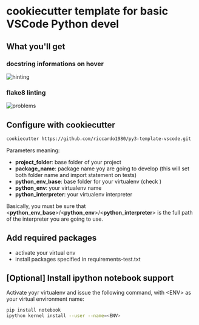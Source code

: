 # cookiecutter template for basic VSCode Python devel
## What you'll get
### docstring informations on hover
![hinting][hinting]
### flake8 linting
![problems][problems]
## Configure with cookiecutter
```bash
cookiecutter https://github.com/riccardo1980/py3-template-vscode.git
```
Parameters meaning:
- __project_folder__: base folder of your project
- __package_name__: package name yoy are going to develop (this will set both folder name and import statement on tests)
- __python_env_base__: base folder for your virtualenv (check )
- __python_env__: your virtualenv name
- __python_interpreter__: your virtualenv interpreter

Basically, you must be sure that <__python_env_base__>/<__python_env__>/<__python_interpreter__> is the full path of the interpreter you are going to use.

## Add required packages
- activate your virtual env
- install packages specified in requirements-test.txt

## [Optional] Install ipython notebook support
Activate yoyr virtualenv and issue the following command, with \<ENV\> as your virtual environment name:
```bash
pip install notebook
ipython kernel install --user --name=<ENV>
```

[hinting]: imgs/hover.png
[problems]: imgs/problems.png

